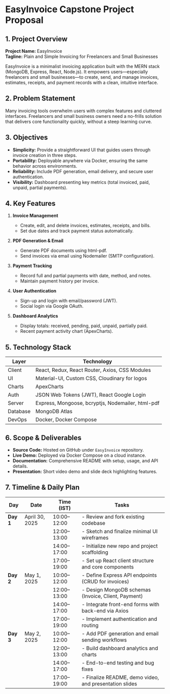 # EasyInvoice Capstone Project Proposal

## 1. Project Overview

**Project Name:** EasyInvoice  
**Tagline:** Plain and Simple Invoicing for Freelancers and Small Businesses

EasyInvoice is a minimalist invoicing application built with the MERN stack (MongoDB, Express, React, Node.js). It empowers users—especially freelancers and small businesses—to create, send, and manage invoices, estimates, receipts, and payment records with a clean, intuitive interface.

## 2. Problem Statement

Many invoicing tools overwhelm users with complex features and cluttered interfaces. Freelancers and small business owners need a no-frills solution that delivers core functionality quickly, without a steep learning curve.

## 3. Objectives

- **Simplicity:** Provide a straightforward UI that guides users through invoice creation in three steps.
- **Portability:** Deployable anywhere via Docker, ensuring the same behavior across environments.
- **Reliability:** Include PDF generation, email delivery, and secure user authentication.
- **Visibility:** Dashboard presenting key metrics (total invoiced, paid, unpaid, partial payments).

## 4. Key Features

1. **Invoice Management**  
   - Create, edit, and delete invoices, estimates, receipts, and bills.
   - Set due dates and track payment status automatically.

2. **PDF Generation & Email**  
   - Generate PDF documents using html-pdf.  
   - Send invoices via email using Nodemailer (SMTP configuration).

3. **Payment Tracking**  
   - Record full and partial payments with date, method, and notes.
   - Maintain payment history per invoice.

4. **User Authentication**  
   - Sign-up and login with email/password (JWT).  
   - Social login via Google OAuth.

5. **Dashboard Analytics**  
   - Display totals: received, pending, paid, unpaid, partially paid.
   - Recent payment activity chart (ApexCharts).

## 5. Technology Stack

| Layer    | Technology           |
|----------|----------------------|
| Client   | React, Redux, React Router, Axios, CSS Modules |
| UI       | Material-UI, Custom CSS, Cloudinary for logos     |
| Charts   | ApexCharts                                 |
| Auth     | JSON Web Tokens (JWT), React Google Login       |
| Server   | Express, Mongoose, bcryptjs, Nodemailer, html-pdf |
| Database | MongoDB Atlas                                 |
| DevOps   | Docker, Docker Compose                        |

## 6. Scope & Deliverables

- **Source Code:** Hosted on GitHub under `EasyInvoice` repository.  
- **Live Demo:** Deployed via Docker Compose on a cloud instance.  
- **Documentation:** Comprehensive README with setup, usage, and API details.  
- **Presentation:** Short video demo and slide deck highlighting features.

## 7. Timeline & Daily Plan

| Day      | Date            | Time (IST)      | Tasks                                                 |
|----------|-----------------|-----------------|-------------------------------------------------------|
| **Day 1**| April 30, 2025  | 10:00–12:00     | - Review and fork existing codebase                   |
|          |                 | 12:00–13:00     | - Sketch and finalize minimal UI wireframes           |
|          |                 | 14:00–17:00     | - Initialize new repo and project scaffolding         |
|          |                 | 17:00–19:00     | - Set up React client structure and core components   |
| **Day 2**| May 1, 2025     | 10:00–12:00     | - Define Express API endpoints (CRUD for invoices)    |
|          |                 | 12:00–13:00     | - Design MongoDB schemas (Invoice, Client, Payment)   |
|          |                 | 14:00–17:00     | - Integrate front-end forms with back-end via Axios   |
|          |                 | 17:00–19:00     | - Implement authentication and routing                |
| **Day 3**| May 2, 2025     | 10:00–12:00     | - Add PDF generation and email sending workflows      |
|          |                 | 12:00–13:00     | - Build dashboard analytics and charts               |
|          |                 | 14:00–17:00     | - End-to-end testing and bug fixes                   |
|          |                 | 17:00–19:00     | - Finalize README, demo video, and presentation slides|


